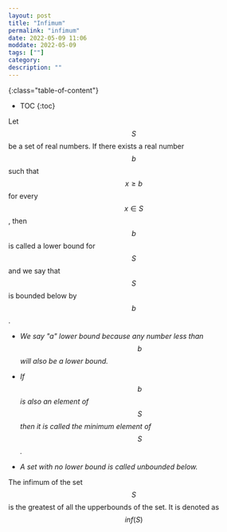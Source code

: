 ```yaml
---
layout: post
title: "Infimum"
permalink: "infimum"
date: 2022-05-09 11:06
moddate: 2022-05-09
tags: [""]
category:
description: ""
---
```


{:class="table-of-content"}
* TOC 
{:toc}

Let $$S$$ be a set of real numbers. If there exists a real number $$b$$ such
that $$x\geq b$$ for every $$x \in S$$, then $$b$$ is called a lower bound for
$$S$$ and we say that $$S$$ is bounded below by $$b$$. 

* *We say "a" lower bound because any number less than $$b$$ will also be a
  lower bound.*

* *If $$b$$ is also an element of $$S$$ then it is called the minimum element of
  $$S$$.*

* *A set with no lower bound is called unbounded below.*

The infimum of the set $$S$$ is the greatest of all the upperbounds of the set.
It is denoted as $$inf(S)$$
